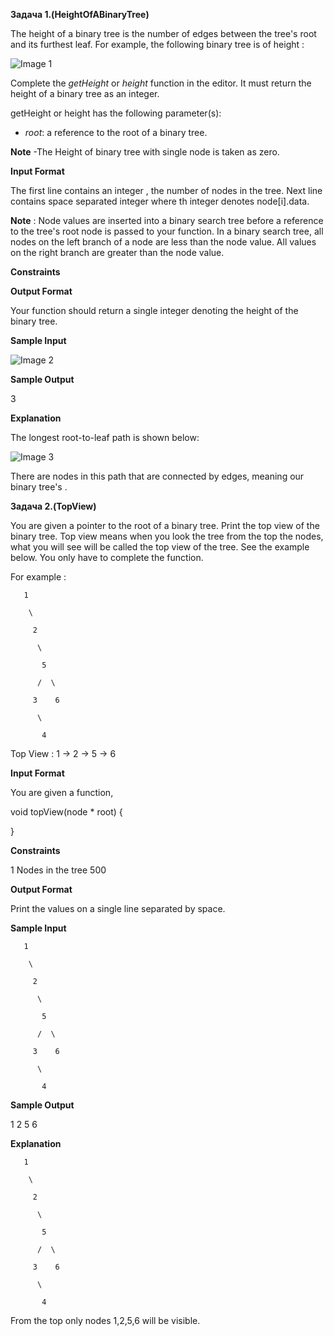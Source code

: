 **Задача 1.(HeightOfABinaryTree)**

The height of a binary tree is the number of edges between the tree&#39;s root and its furthest leaf. For example, the following binary tree is of height :

![Image 1](/Data-Structures-and-Algorithms/tree/master/Homeworks/Homework6/1.png)

Complete the _getHeight_ or _height_ function in the editor. It must return the height of a binary tree as an integer.

getHeight or height has the following parameter(s):

- _root_: a reference to the root of a binary tree.

**Note**  -The Height of binary tree with single node is taken as zero.

**Input Format**

The first line contains an integer , the number of nodes in the tree.
Next line contains  space separated integer where th integer denotes node[i].data.

**Note** : Node values are inserted into a binary search tree before a reference to the tree&#39;s root node is passed to your function. In a binary search tree, all nodes on the left branch of a node are less than the node value. All values on the right branch are greater than the node value.

**Constraints**

**Output Format**

Your function should return a single integer denoting the height of the binary tree.

**Sample Input**

 ![Image 2](master/2.png)

**Sample Output**

3

**Explanation**

The longest root-to-leaf path is shown below:

![Image 3](master/3.png)

There are  nodes in this path that are connected by  edges, meaning our binary tree&#39;s .

**Задача 2.(TopView)**

You are given a pointer to the root of a binary tree. Print the top view of the binary tree.
Top view means when you look the tree from the top the nodes, what you will see will be called the top view of the tree. See the example below.
You only have to complete the function.

For example :
```
   1

    \

     2

      \

       5

      /  \

     3    6

      \

       4
```
Top View : 1 -> 2 -> 5 -> 6

**Input Format**

You are given a function,

void topView(node \* root) {

}

**Constraints**

1 Nodes in the tree  500

**Output Format**

Print the values on a single line separated by space.

**Sample Input**
```
   1

    \

     2

      \

       5

      /  \

     3    6

      \

       4
```
**Sample Output**

1 2 5 6

**Explanation**
```
   1

    \

     2

      \

       5

      /  \

     3    6

      \

       4
```
From the top only nodes 1,2,5,6 will be visible.
